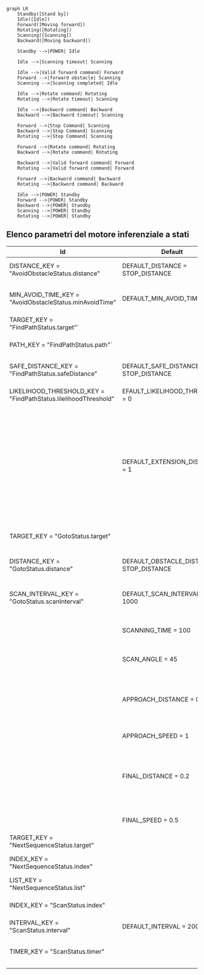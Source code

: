 ```mermaid
graph LR
    Standby([Stand by])
    Idle([Idle])
    Forward([Moving forward])
    Rotating([Rotating])
    Scanning([Scanning])
    Backward([Moving backward])

    Standby -->|POWER| Idle

    Idle -->|Scanning timeout| Scanning

    Idle -->|Valid forward command| Forward
    Forward -->|forward obstacle| Scanning
    Scanning -->|Scanning completed| Idle

    Idle -->|Rotate command| Rotating
    Rotating -->|Rotate timeout| Scanning

    Idle -->|Backword command| Backward
    Backward -->|Backword timeout| Scanning

    Forward -->|Stop Command| Scanning
    Backward -->|Stop Command| Scanning
    Rotating -->|Stop Command| Scanning

    Forward -->|Rotate command| Rotating
    Backward -->|Rotate command| Rotating

    Backward -->|Valid forward command| Forward
    Rotating -->|Valid forward command| Forward

    Forward -->|Backword command| Backward
    Rotating -->|Backword command| Backward

    Idle -->|POWER| Standby
    Forward -->|POWER| Standby
    Backward -->|POWER| Standby
    Scanning -->|POWER| Standby
    Rotating -->|POWER| Standby
```

## Elenco parametri del motore inferenziale a stati


| Id | Default | Description |
|-|-|-|
| DISTANCE_KEY = "AvoidObstacleStatus.distance" | DEFAULT_DISTANCE = STOP_DISTANCE | Distanza minima per evitare l'ostacolo |
| MIN_AVOID_TIME_KEY = "AvoidObstacleStatus.minAvoidTime" | DEFAULT_MIN_AVOID_TIME = 500 | Tempo minimo di movimento per evitare un ostacolo |
| TARGET_KEY = "FindPathStatus.target"` | | Punto di destinazione |
| PATH_KEY = "FindPathStatus.path"` | | Lista dei punti per raggiungere la destinazione |
| SAFE_DISTANCE_KEY = "FindPathStatus.safeDistance" | DEFAULT_SAFE_DISTANCE = 3 * STOP_DISTANCE | Distanza minima di sicurezza dagli ostacoli |
| LIKELIHOOD_THRESHOLD_KEY = "FindPathStatus.lilelihoodThreshold" | EFAULT_LIKELIHOOD_THRESHOLD = 0 | Soglia minima di rilevazione ostacolo |
| | DEFAULT_EXTENSION_DISTANCE = 1 | Distanza di estensione della ricerca del percorso (vengono considerati i punti distanti dalla partenza e dall'arrivo non più della distanza tra partenza e arrivo più la distanza di estensine) |
| TARGET_KEY = "GotoStatus.target" | | Punto di arrivo con traiettoria lineare |
| DISTANCE_KEY = "GotoStatus.distance" | DEFAULT_OBSTACLE_DISTANCE = STOP_DISTANCE | Distanza minima dall'ostacolo per raggiungerlo |
| SCAN_INTERVAL_KEY = "GotoStatus.scanInterval" | DEFAULT_SCAN_INTERVAL = 1000 | Intervallo di scansionamento per controllo ostacoli |
| | SCANNING_TIME = 100 | Tempo di scansionamento laterale degli ostacoli |
| | SCAN_ANGLE = 45 | Angolo laterale di scansionamento |
| | APPROACH_DISTANCE = 0.5 | Distanza minima dal punto di arrivo per ridurre la velocità a quella di avvicinamento |
| | APPROACH_SPEED = 1 | Velocità di avvicinamento |
| | FINAL_DISTANCE = 0.2 | Distanza minima dal punto di arrivo per ridurre la velocitò a quella di avvicinamento finale |
| | FINAL_SPEED = 0.5 | Velocità di avvicinamento finale |
| TARGET_KEY = "NextSequenceStatus.target" | | Punto di arrivo selezionato |
| INDEX_KEY = "NextSequenceStatus.index" | | Indice del punto di arrivo selezionato |
| LIST_KEY = "NextSequenceStatus.list" | | Lista dei punti di selezione |
| INDEX_KEY = "ScanStatus.index" | | Indice dell'angolo di scansionamento |
| INTERVAL_KEY = "ScanStatus.interval" | DEFAULT_INTERVAL = 200 | Intervallo di scansionamento |
| TIMER_KEY = "ScanStatus.timer" | | Istante di cambio angolo di scansionamento |


